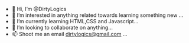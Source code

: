 - 👋 Hi, I’m @DirtyLogics
- 👀 I’m interested in anything related towards learning something new ...
- 🌱 I’m currently learning HTML,CSS and Javascript...
- 💞️ I’m looking to collaborate on anything...
- 📫 Shoot me an email dirtylogics@gmail.com ...

<!---
DirtyLogics/DirtyLogics is a ✨ special ✨ repository because its `README.md` (this file) appears on your GitHub profile.
You can click the Preview link to take a look at your changes.
--->
